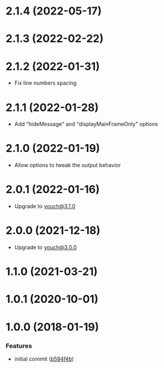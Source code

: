 <a name="2.1.4"></a>
# 2.1.4 (2022-05-17)

<a name="2.1.3"></a>
# 2.1.3 (2022-02-22)

<a name="2.1.2"></a>
# 2.1.2 (2022-01-31)

- Fix line numbers spacing

<a name="2.1.1"></a>
# 2.1.1 (2022-01-28)

- Add "hideMessage" and "displayMainFrameOnly" options

<a name="2.1.0"></a>
# 2.1.0 (2022-01-19)

- Allow options to tweak the output behavior

<a name="2.0.1"></a>
# 2.0.1 (2022-01-16)

- Upgrade to youch@3.1.0

<a name="2.0.0"></a>
# 2.0.0 (2021-12-18)

- Upgrade to youch@3.0.0

<a name="1.1.0"></a>
# 1.1.0 (2021-03-21)

<a name="1.0.1"></a>
# 1.0.1 (2020-10-01)


<a name="1.0.0"></a>
# 1.0.0 (2018-01-19)


### Features

* initial commit ([b594f4b](https://github.com/poppinss/youch-terminal/commit/b594f4b))



